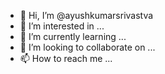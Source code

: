 - 👋 Hi, I’m @ayushkumarsrivastva
- 👀 I’m interested in ...
- 🌱 I’m currently learning ...
- 💞️ I’m looking to collaborate on ...
- 📫 How to reach me ...

<!---
ayushkumarsrivastva/ayushkumarsrivastva is a ✨ special ✨ repository because its `README.md` (this file) appears on your GitHub profile.
You can click the Preview link to take a look at your changes.
--->
